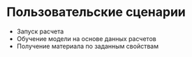 # Пользовательские сценарии
- Запуск расчета
- Обучение модели на основе данных расчетов
- Получение материала по заданным свойствам
